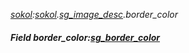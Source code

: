 _[sokol](../../modules/sokol/sokol-module.md):[sokol](../../modules/sokol/sokol-module.md).[sg\_image\_desc](../../modules/sokol/sokol-sg_image_desc.md).border\_color_
##### Field border\_color:[sg_border_color](../../modules/sokol/sokol-sg_border_color.md)
